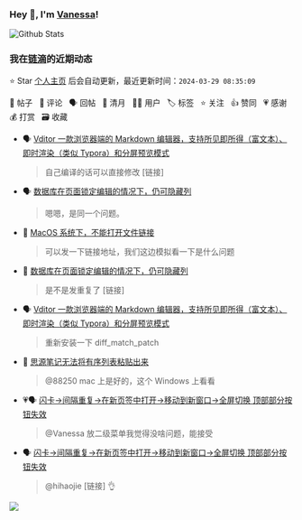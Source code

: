 ### Hey 👋, I'm [Vanessa](http://vanessa.b3log.org/)!

![Github Stats](https://github-readme-stats.vercel.app/api?username=Vanessa219&show_icons=true)

<!--events start -->

### 我在[链滴](https://ld246.com)的近期动态

⭐️ Star [个人主页](https://github.com/Vanessa219/Vanessa219) 后会自动更新，最近更新时间：`2024-03-29 08:35:09`

📝 帖子 &nbsp; 💬 评论 &nbsp; 🗣 回帖 &nbsp; 🌙 清月 &nbsp; 👨‍💻 用户 &nbsp; 🏷️ 标签 &nbsp; ⭐️ 关注 &nbsp; 👍 赞同 &nbsp; 💗 感谢 &nbsp; 💰 打赏 &nbsp; 🗃 收藏

* 🗣 [Vditor 一款浏览器端的 Markdown 编辑器，支持所见即所得（富文本）、即时渲染（类似 Typora）和分屏预览模式](https://ld246.com/article/1549638745630/comment/1711597746515#comments)

  > 自己编译的话可以直接修改 [链接]
* 🗣 [数据库在页面锁定编辑的情况下，仍可隐藏列](https://ld246.com/article/1711591180971/comment/1711596170350#comments)

  > 嗯嗯，是同一个问题。
* 💬 [MacOS 系统下，不能打开文件链接](https://ld246.com/article/1711614703089/comment/1711617618803#comments)

  > 可以发一下链接地址，我们这边模拟看一下是什么问题
* 💬 [数据库在页面锁定编辑的情况下，仍可隐藏列](https://ld246.com/article/1711591180971/comment/1711595557029#comments)

  > 是不是发重复了 [链接]
* 🗣 [Vditor 一款浏览器端的 Markdown 编辑器，支持所见即所得（富文本）、即时渲染（类似 Typora）和分屏预览模式](https://ld246.com/article/1549638745630/comment/1711533633122#comments)

  > 重新安装一下 diff_match_patch
* 💬 [思源笔记无法将有序列表粘贴出来](https://ld246.com/article/1711531890914/comment/1711535826190#comments)

  > @88250 mac 上是好的，这个 Windows 上看看
* 💗🗣 [闪卡→间隔重复→在新页签中打开→移动到新窗口→全屏切换 顶部部分按钮失效](https://ld246.com/article/1711505277671/comment/1711505878552#comments)

  > @Vanessa 放二级菜单我觉得没啥问题，能接受
* 🗣 [闪卡→间隔重复→在新页签中打开→移动到新窗口→全屏切换 顶部部分按钮失效](https://ld246.com/article/1711505277671/comment/1711505878552#comments)

  > @hihaojie [链接] 👌


<!--events end -->

<a title="Hits" target="_blank" href="https://github.com/Vanessa219/Vanessa219"><img src="https://hits.b3log.org/Vanessa219/Vanessa219.svg"></a>
